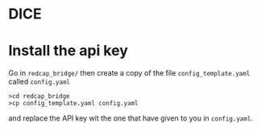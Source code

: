 # DICE

# Install the api key

Go in ```redcap_bridge/``` then create a copy of the file ```config_template.yaml``` called ```config.yaml```
```
>cd redcap_bridge
>cp config_template.yaml config.yaml

```

and replace the API key wit the one that have given to you in ```config.yaml```.
